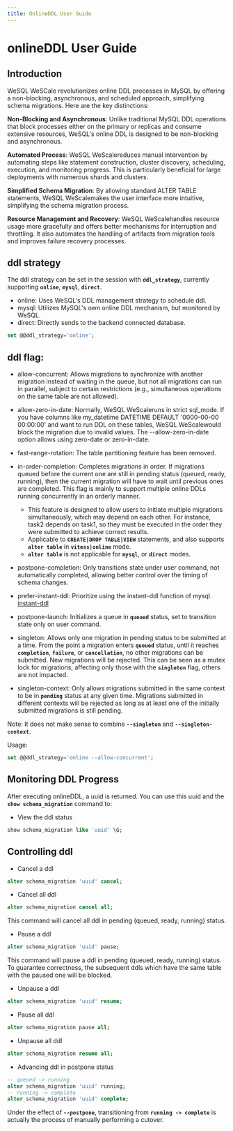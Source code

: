 ```yaml
---
title: OnlineDDL User Guide
---
```


# **onlineDDL User Guide**

## **Introduction**

WeSQL WeSCale revolutionizes online DDL processes in MySQL by offering a non-blocking, asynchronous, and scheduled approach, simplifying schema migrations. Here are the key distinctions:

**Non-Blocking and Asynchronous**: Unlike traditional MySQL DDL operations that block processes either on the primary or replicas and consume extensive resources, WeSQL's online DDL is designed to be non-blocking and asynchronous.

**Automated Process**: WeSQL WeScalereduces manual intervention by automating steps like statement construction, cluster discovery, scheduling, execution, and monitoring progress. This is particularly beneficial for large deployments with numerous shards and clusters.

**Simplified Schema Migration**: By allowing standard ALTER TABLE statements, WeSQL WeScalemakes the user interface more intuitive, simplifying the schema migration process.

**Resource Management and Recovery**: WeSQL WeScalehandles resource usage more gracefully and offers better mechanisms for interruption and throttling. It also automates the handling of artifacts from migration tools and improves failure recovery processes.
## **ddl strategy**

The ddl strategy can be set in the session with **`ddl_strategy`**, currently supporting **`online`**, **`mysql`**, **`direct`**.

- online: Uses WeSQL's DDL management strategy to schedule ddl.
- mysql: Utilizes MySQL's own online DDL mechanism, but monitored by WeSQL.
- direct: Directly sends to the backend connected database.

```sql
set @@ddl_strategy='online';
```

## **ddl flag:**

- allow-concurrent: Allows migrations to synchronize with another migration instead of waiting in the queue, but not all migrations can run in parallel, subject to certain restrictions (e.g., simultaneous operations on the same table are not allowed).
- allow-zero-in-date: Normally, WeSQL WeScaleruns in strict sql_mode. If you have columns like my_datetime DATETIME DEFAULT '0000-00-00 00:00:00' and want to run DDL on these tables, WeSQL WeScalewould block the migration due to invalid values. The --allow-zero-in-date option allows using zero-date or zero-in-date.
- fast-range-rotation: The table partitioning feature has been removed.
- in-order-completion: Completes migrations in order. If migrations queued before the current one are still in pending status (queued, ready, running), then the current migration will have to wait until previous ones are completed. This flag is mainly to support multiple online DDLs running concurrently in an orderly manner.
    - This feature is designed to allow users to initiate multiple migrations simultaneously, which may depend on each other. For instance, task2 depends on task1, so they must be executed in the order they were submitted to achieve correct results.
    - Applicable to **`CREATE|DROP TABLE|VIEW`** statements, and also supports **`alter table`** in **`vitess|online`** mode.
    - **`alter table`** is not applicable for **`mysql`**, or **`direct`** modes.
- postpone-completion: Only transitions state under user command, not automatically completed, allowing better control over the timing of schema changes.
- prefer-instant-ddl: Prioritize using the instant-ddl function of mysql. [instant-ddl](https://dev.mysql.com/doc/refman/8.0/en/innodb-online-ddl-operations.html)

- postpone-launch: Initializes a queue in **`queued`** status, set to transition state only on user command.
- singleton: Allows only one migration in pending status to be submitted at a time. From the point a migration enters **`queued`** status, until it reaches **`completion`**, **`failure`**, or **`cancellation`**, no other migrations can be submitted. New migrations will be rejected. This can be seen as a mutex lock for migrations, affecting only those with the **`singleton`** flag, others are not impacted.
- singleton-context: Only allows migrations submitted in the same context to be in **`pending`** status at any given time. Migrations submitted in different contexts will be rejected as long as at least one of the initially submitted migrations is still pending.

Note: It does not make sense to combine **`--singleton`** and **`--singleton-context`**.

Usage:

```sql
set @@ddl_strategy='online --allow-concurrent';
```

## **Monitoring DDL Progress**

After executing onlineDDL, a uuid is returned. You can use this uuid and the **`show schema_migration`** command to:

- View the ddl status

```sql
show schema_migration like 'uuid' \G;
```

## ****Controlling**** ddl

- Cancel a ddl

```sql
alter schema_migration 'uuid' cancel;
```

- Cancel all ddl

```sql
alter schema_migration cancel all;
```

This command will cancel all ddl in pending (queued, ready, running) status.

- Pause a ddl
```sql
alter schema_migration 'uuid' pause;
```

This command will pause a ddl in pending (queued, ready, running) status. To guarantee correctness, the subsequent ddls which have the same table with the paused one will be blocked.

- Unpause a ddl
```sql
alter schema_migration 'uuid' resume;
```

- Pause all ddl

```sql
alter schema_migration pause all;
```

- Unpause all ddl

```sql
alter schema_migration resume all;
```

- Advancing ddl in postpone status

```sql
-- queued -> running
alter schema_migration 'uuid' running;
-- running -> complete
alter schema_migration 'uuid' complete; 
```

Under the effect of **`--postpone`**, transitioning from **`running -> complete`** is actually the process of manually performing a cutover.
